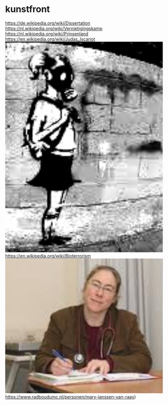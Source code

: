 # kunstfront

https://de.wikipedia.org/wiki/Dissertation
https://nl.wikipedia.org/wiki/Vernietigingskamp
https://nl.wikipedia.org/wiki/Prinsenland
https://en.wikipedia.org/wiki/Judas_Iscariot
![](https://github.com/nondejus/kunstfront/blob/main/ArtBoard%20Image%20(74).jpg)  
https://en.wikipedia.org/wiki/Bioterrorism
![](https://github.com/nondejus/kunstfront/blob/main/ArtBoard%20Image%20(222).jpg)
https://www.radboudumc.nl/personen/mary-janssen-van-raay)

